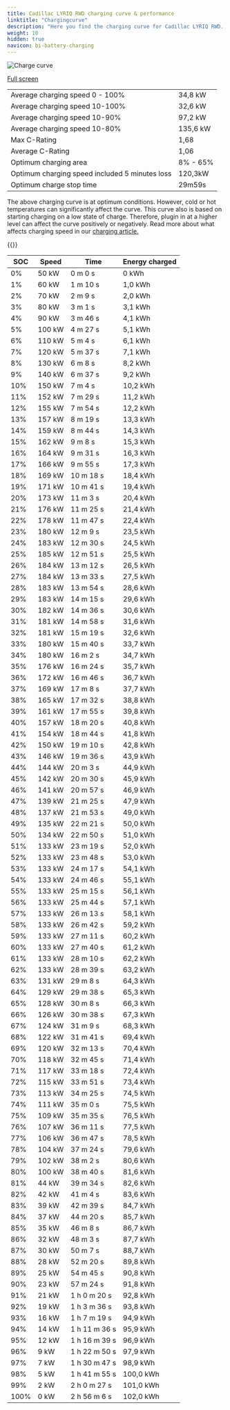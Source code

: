 ```yaml
---
title: Cadillac LYRIQ RWD charging curve & performance
linktitle: "Chargingcurve"
description: "Here you find the charging curve for Cadillac LYRIQ RWD. "
weight: 10
hidden: true
navicon: bi-battery-charging
---
```

<!-- markdownlint-disable MD033 -->
<img src="../chargingcurve.svg" alt="Charge curve" class="img-fluid">

[Full screen](../chargingcurve.svg)


<table class="table table-striped">
<tbody>
<tr>
<td>Average charging speed 0 - 100% </td><td>34,8 kW</td>
</tr>
<tr>
<td>Average charging speed 10-100%</td><td>32,6 kW</td>
</tr>
<tr>
<td>Average charging speed 10-90%</td><td>97,2 kW</td>
</tr>
<tr>
<td>Average charging speed 10-80%</td><td>135,6 kW</td>
</tr>
<tr>
<td>Max C-Rating</td><td>1,68</td>
</tr>
<tr>
<td>Average C-Rating</td><td>1,06</td>
</tr>
<tr>
<td>Optimum charging area</td><td>8% - 65%</td>
</tr>
<tr>
<td>Optimum charging speed included 5 minutes loss</td><td>120,3kW</td>
</tr>
<tr>
<td>Optimum charge stop time</td><td>29m59s</td>
</tr>
</tbody>
</table>


The above charging curve is at optimum conditions. However, cold or hot temperatures can significantly affect the curve. This curve also is based on starting charging on a low state of charge. Therefore, plugin in at a higher level can affect the curve positively or negatively. Read more about what affects charging speed in our [charging article.](../../../../../technology/battery/charging/) 


{{<evkxdisplayaddarticle />}}
<table class="table table-striped">
<thead>
<tr><th>SOC</th><th>Speed</th><th>Time</th><th>Energy charged</th></tr>
</thead>
<tbody>
<tr>
<td>0%</td><td>50 kW</td><td> 0 m 0 s </td><td>0 kWh </td>
</tr>
<tr>
<td>1%</td><td>60 kW</td><td> 1 m 10 s </td><td>1,0 kWh </td>
</tr>
<tr>
<td>2%</td><td>70 kW</td><td> 2 m 9 s </td><td>2,0 kWh </td>
</tr>
<tr>
<td>3%</td><td>80 kW</td><td> 3 m 1 s </td><td>3,1 kWh </td>
</tr>
<tr>
<td>4%</td><td>90 kW</td><td> 3 m 46 s </td><td>4,1 kWh </td>
</tr>
<tr>
<td>5%</td><td>100 kW</td><td> 4 m 27 s </td><td>5,1 kWh </td>
</tr>
<tr>
<td>6%</td><td>110 kW</td><td> 5 m 4 s </td><td>6,1 kWh </td>
</tr>
<tr>
<td>7%</td><td>120 kW</td><td> 5 m 37 s </td><td>7,1 kWh </td>
</tr>
<tr>
<td>8%</td><td>130 kW</td><td> 6 m 8 s </td><td>8,2 kWh </td>
</tr>
<tr>
<td>9%</td><td>140 kW</td><td> 6 m 37 s </td><td>9,2 kWh </td>
</tr>
<tr>
<td>10%</td><td>150 kW</td><td> 7 m 4 s </td><td>10,2 kWh </td>
</tr>
<tr>
<td>11%</td><td>152 kW</td><td> 7 m 29 s </td><td>11,2 kWh </td>
</tr>
<tr>
<td>12%</td><td>155 kW</td><td> 7 m 54 s </td><td>12,2 kWh </td>
</tr>
<tr>
<td>13%</td><td>157 kW</td><td> 8 m 19 s </td><td>13,3 kWh </td>
</tr>
<tr>
<td>14%</td><td>159 kW</td><td> 8 m 44 s </td><td>14,3 kWh </td>
</tr>
<tr>
<td>15%</td><td>162 kW</td><td> 9 m 8 s </td><td>15,3 kWh </td>
</tr>
<tr>
<td>16%</td><td>164 kW</td><td> 9 m 31 s </td><td>16,3 kWh </td>
</tr>
<tr>
<td>17%</td><td>166 kW</td><td> 9 m 55 s </td><td>17,3 kWh </td>
</tr>
<tr>
<td>18%</td><td>169 kW</td><td> 10 m 18 s </td><td>18,4 kWh </td>
</tr>
<tr>
<td>19%</td><td>171 kW</td><td> 10 m 41 s </td><td>19,4 kWh </td>
</tr>
<tr>
<td>20%</td><td>173 kW</td><td> 11 m 3 s </td><td>20,4 kWh </td>
</tr>
<tr>
<td>21%</td><td>176 kW</td><td> 11 m 25 s </td><td>21,4 kWh </td>
</tr>
<tr>
<td>22%</td><td>178 kW</td><td> 11 m 47 s </td><td>22,4 kWh </td>
</tr>
<tr>
<td>23%</td><td>180 kW</td><td> 12 m 9 s </td><td>23,5 kWh </td>
</tr>
<tr>
<td>24%</td><td>183 kW</td><td> 12 m 30 s </td><td>24,5 kWh </td>
</tr>
<tr>
<td>25%</td><td>185 kW</td><td> 12 m 51 s </td><td>25,5 kWh </td>
</tr>
<tr>
<td>26%</td><td>184 kW</td><td> 13 m 12 s </td><td>26,5 kWh </td>
</tr>
<tr>
<td>27%</td><td>184 kW</td><td> 13 m 33 s </td><td>27,5 kWh </td>
</tr>
<tr>
<td>28%</td><td>183 kW</td><td> 13 m 54 s </td><td>28,6 kWh </td>
</tr>
<tr>
<td>29%</td><td>183 kW</td><td> 14 m 15 s </td><td>29,6 kWh </td>
</tr>
<tr>
<td>30%</td><td>182 kW</td><td> 14 m 36 s </td><td>30,6 kWh </td>
</tr>
<tr>
<td>31%</td><td>181 kW</td><td> 14 m 58 s </td><td>31,6 kWh </td>
</tr>
<tr>
<td>32%</td><td>181 kW</td><td> 15 m 19 s </td><td>32,6 kWh </td>
</tr>
<tr>
<td>33%</td><td>180 kW</td><td> 15 m 40 s </td><td>33,7 kWh </td>
</tr>
<tr>
<td>34%</td><td>180 kW</td><td> 16 m 2 s </td><td>34,7 kWh </td>
</tr>
<tr>
<td>35%</td><td>176 kW</td><td> 16 m 24 s </td><td>35,7 kWh </td>
</tr>
<tr>
<td>36%</td><td>172 kW</td><td> 16 m 46 s </td><td>36,7 kWh </td>
</tr>
<tr>
<td>37%</td><td>169 kW</td><td> 17 m 8 s </td><td>37,7 kWh </td>
</tr>
<tr>
<td>38%</td><td>165 kW</td><td> 17 m 32 s </td><td>38,8 kWh </td>
</tr>
<tr>
<td>39%</td><td>161 kW</td><td> 17 m 55 s </td><td>39,8 kWh </td>
</tr>
<tr>
<td>40%</td><td>157 kW</td><td> 18 m 20 s </td><td>40,8 kWh </td>
</tr>
<tr>
<td>41%</td><td>154 kW</td><td> 18 m 44 s </td><td>41,8 kWh </td>
</tr>
<tr>
<td>42%</td><td>150 kW</td><td> 19 m 10 s </td><td>42,8 kWh </td>
</tr>
<tr>
<td>43%</td><td>146 kW</td><td> 19 m 36 s </td><td>43,9 kWh </td>
</tr>
<tr>
<td>44%</td><td>144 kW</td><td> 20 m 3 s </td><td>44,9 kWh </td>
</tr>
<tr>
<td>45%</td><td>142 kW</td><td> 20 m 30 s </td><td>45,9 kWh </td>
</tr>
<tr>
<td>46%</td><td>141 kW</td><td> 20 m 57 s </td><td>46,9 kWh </td>
</tr>
<tr>
<td>47%</td><td>139 kW</td><td> 21 m 25 s </td><td>47,9 kWh </td>
</tr>
<tr>
<td>48%</td><td>137 kW</td><td> 21 m 53 s </td><td>49,0 kWh </td>
</tr>
<tr>
<td>49%</td><td>135 kW</td><td> 22 m 21 s </td><td>50,0 kWh </td>
</tr>
<tr>
<td>50%</td><td>134 kW</td><td> 22 m 50 s </td><td>51,0 kWh </td>
</tr>
<tr>
<td>51%</td><td>133 kW</td><td> 23 m 19 s </td><td>52,0 kWh </td>
</tr>
<tr>
<td>52%</td><td>133 kW</td><td> 23 m 48 s </td><td>53,0 kWh </td>
</tr>
<tr>
<td>53%</td><td>133 kW</td><td> 24 m 17 s </td><td>54,1 kWh </td>
</tr>
<tr>
<td>54%</td><td>133 kW</td><td> 24 m 46 s </td><td>55,1 kWh </td>
</tr>
<tr>
<td>55%</td><td>133 kW</td><td> 25 m 15 s </td><td>56,1 kWh </td>
</tr>
<tr>
<td>56%</td><td>133 kW</td><td> 25 m 44 s </td><td>57,1 kWh </td>
</tr>
<tr>
<td>57%</td><td>133 kW</td><td> 26 m 13 s </td><td>58,1 kWh </td>
</tr>
<tr>
<td>58%</td><td>133 kW</td><td> 26 m 42 s </td><td>59,2 kWh </td>
</tr>
<tr>
<td>59%</td><td>133 kW</td><td> 27 m 11 s </td><td>60,2 kWh </td>
</tr>
<tr>
<td>60%</td><td>133 kW</td><td> 27 m 40 s </td><td>61,2 kWh </td>
</tr>
<tr>
<td>61%</td><td>133 kW</td><td> 28 m 10 s </td><td>62,2 kWh </td>
</tr>
<tr>
<td>62%</td><td>133 kW</td><td> 28 m 39 s </td><td>63,2 kWh </td>
</tr>
<tr>
<td>63%</td><td>131 kW</td><td> 29 m 8 s </td><td>64,3 kWh </td>
</tr>
<tr>
<td>64%</td><td>129 kW</td><td> 29 m 38 s </td><td>65,3 kWh </td>
</tr>
<tr>
<td>65%</td><td>128 kW</td><td> 30 m 8 s </td><td>66,3 kWh </td>
</tr>
<tr>
<td>66%</td><td>126 kW</td><td> 30 m 38 s </td><td>67,3 kWh </td>
</tr>
<tr>
<td>67%</td><td>124 kW</td><td> 31 m 9 s </td><td>68,3 kWh </td>
</tr>
<tr>
<td>68%</td><td>122 kW</td><td> 31 m 41 s </td><td>69,4 kWh </td>
</tr>
<tr>
<td>69%</td><td>120 kW</td><td> 32 m 13 s </td><td>70,4 kWh </td>
</tr>
<tr>
<td>70%</td><td>118 kW</td><td> 32 m 45 s </td><td>71,4 kWh </td>
</tr>
<tr>
<td>71%</td><td>117 kW</td><td> 33 m 18 s </td><td>72,4 kWh </td>
</tr>
<tr>
<td>72%</td><td>115 kW</td><td> 33 m 51 s </td><td>73,4 kWh </td>
</tr>
<tr>
<td>73%</td><td>113 kW</td><td> 34 m 25 s </td><td>74,5 kWh </td>
</tr>
<tr>
<td>74%</td><td>111 kW</td><td> 35 m 0 s </td><td>75,5 kWh </td>
</tr>
<tr>
<td>75%</td><td>109 kW</td><td> 35 m 35 s </td><td>76,5 kWh </td>
</tr>
<tr>
<td>76%</td><td>107 kW</td><td> 36 m 11 s </td><td>77,5 kWh </td>
</tr>
<tr>
<td>77%</td><td>106 kW</td><td> 36 m 47 s </td><td>78,5 kWh </td>
</tr>
<tr>
<td>78%</td><td>104 kW</td><td> 37 m 24 s </td><td>79,6 kWh </td>
</tr>
<tr>
<td>79%</td><td>102 kW</td><td> 38 m 2 s </td><td>80,6 kWh </td>
</tr>
<tr>
<td>80%</td><td>100 kW</td><td> 38 m 40 s </td><td>81,6 kWh </td>
</tr>
<tr>
<td>81%</td><td>44 kW</td><td> 39 m 34 s </td><td>82,6 kWh </td>
</tr>
<tr>
<td>82%</td><td>42 kW</td><td> 41 m 4 s </td><td>83,6 kWh </td>
</tr>
<tr>
<td>83%</td><td>39 kW</td><td> 42 m 39 s </td><td>84,7 kWh </td>
</tr>
<tr>
<td>84%</td><td>37 kW</td><td> 44 m 20 s </td><td>85,7 kWh </td>
</tr>
<tr>
<td>85%</td><td>35 kW</td><td> 46 m 8 s </td><td>86,7 kWh </td>
</tr>
<tr>
<td>86%</td><td>32 kW</td><td> 48 m 3 s </td><td>87,7 kWh </td>
</tr>
<tr>
<td>87%</td><td>30 kW</td><td> 50 m 7 s </td><td>88,7 kWh </td>
</tr>
<tr>
<td>88%</td><td>28 kW</td><td> 52 m 20 s </td><td>89,8 kWh </td>
</tr>
<tr>
<td>89%</td><td>25 kW</td><td> 54 m 45 s </td><td>90,8 kWh </td>
</tr>
<tr>
<td>90%</td><td>23 kW</td><td> 57 m 24 s </td><td>91,8 kWh </td>
</tr>
<tr>
<td>91%</td><td>21 kW</td><td>1 h 0 m 20 s </td><td>92,8 kWh </td>
</tr>
<tr>
<td>92%</td><td>19 kW</td><td>1 h 3 m 36 s </td><td>93,8 kWh </td>
</tr>
<tr>
<td>93%</td><td>16 kW</td><td>1 h 7 m 19 s </td><td>94,9 kWh </td>
</tr>
<tr>
<td>94%</td><td>14 kW</td><td>1 h 11 m 36 s </td><td>95,9 kWh </td>
</tr>
<tr>
<td>95%</td><td>12 kW</td><td>1 h 16 m 39 s </td><td>96,9 kWh </td>
</tr>
<tr>
<td>96%</td><td>9 kW</td><td>1 h 22 m 50 s </td><td>97,9 kWh </td>
</tr>
<tr>
<td>97%</td><td>7 kW</td><td>1 h 30 m 47 s </td><td>98,9 kWh </td>
</tr>
<tr>
<td>98%</td><td>5 kW</td><td>1 h 41 m 55 s </td><td>100,0 kWh </td>
</tr>
<tr>
<td>99%</td><td>2 kW</td><td>2 h 0 m 27 s </td><td>101,0 kWh </td>
</tr>
<tr>
<td>100%</td><td>0 kW</td><td>2 h 56 m 6 s </td><td>102,0 kWh </td>
</tr>
</tbody>
</table>

